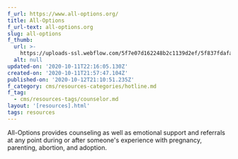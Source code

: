 ```yaml
---
f_url: https://www.all-options.org/
title: All-Options
f_url-text: all-options.org
slug: all-options
f_thumb:
  url: >-
    https://uploads-ssl.webflow.com/5f7e07d162248b2c1139d2ef/5f837fdafacc3a0f9c59207e_5f3d7e73ac5bfc42658b7c15_1490304121.png
  alt: null
updated-on: '2020-10-11T22:16:05.130Z'
created-on: '2020-10-11T21:57:47.104Z'
published-on: '2020-10-12T21:10:51.235Z'
f_category: cms/resources-categories/hotline.md
f_tag:
  - cms/resources-tags/counselor.md
layout: '[resources].html'
tags: resources
---
```


All-Options provides counseling as well as emotional support and referrals at any point during or after someone's experience with pregnancy, parenting, abortion, and adoption.
